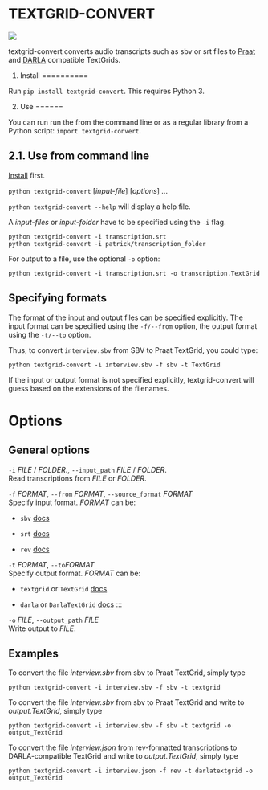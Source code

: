 TEXTGRID-CONVERT
================

![](https://github.com/patrickschu/textgrid-convert/workflows/Python%20package/badge.svg)

textgrid-convert converts audio transcripts such as sbv or srt files to [Praat]() and [DARLA]() compatible TextGrids.

1. Install
==========

Run `pip install textgrid-convert`. This requires Python 3.

2. Use
======

You can run run the from the command line or as a regular library from a Python script: `import textgrid-convert`.

2.1. Use from command line
--------------------------

[Install]() first.

`python textgrid-convert` \[*input-file*\] \[*options*\] ...

`python textgrid-convert --help` will display a help file.

A *input-files* or *input-folder* have to be specified using the `-i` flag.

    python textgrid-convert -i transcription.srt
    python textgrid-convert -i patrick/transcription_folder

For output to a file, use the optional `-o` option:

    python textgrid-convert -i transcription.srt -o transcription.TextGrid 

Specifying formats
------------------

The format of the input and output files can be specified explicitly. The input format can be specified using the `-f/--from` option, the output format using the `-t/--to` option.

Thus, to convert `interview.sbv` from SBV to Praat TextGrid, you could type:

    python textgrid-convert -i interview.sbv -f sbv -t TextGrid

If the input or output format is not specified explicitly, textgrid-convert will guess based on the extensions of the filenames.

Options
=======

General options
---------------

`-i` *FILE* / *FOLDER*., `--input_path` *FILE* / *FOLDER*.  
Read transcriptions from *FILE* or *FOLDER*.

`-f` *FORMAT*, `--from` *FORMAT*, `--source_format` *FORMAT*  
Specify input format. *FORMAT* can be:

- `sbv` [docs]() 

- `srt` [docs]() 

- `rev` [docs]() 


`-t` *FORMAT*, `--to`*FORMAT*  
Specify output format. *FORMAT* can be:

- `textgrid` or `TextGrid` [docs]() 

- `darla` or `DarlaTextGrid` [docs]() :::

`-o` *FILE*, `--output_path` *FILE*  
Write output to *FILE*.

Examples
--------

To convert the file *interview.sbv* from sbv to Praat TextGrid, simply type

    python textgrid-convert -i interview.sbv -f sbv -t textgrid

To convert the file *interview.sbv* from sbv to Praat TextGrid and write to *output.TextGrid*, simply type

    python textgrid-convert -i interview.sbv -f sbv -t textgrid -o output_TextGrid

To convert the file *interview.json* from rev-formatted transcriptions to DARLA-compatible TextGrid and write to *output.TextGrid*, simply type

    python textgrid-convert -i interview.json -f rev -t darlatextgrid -o output_TextGrid
